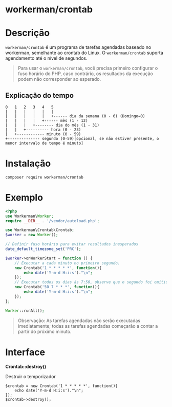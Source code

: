 # workerman/crontab

# Descrição
`workerman/crontab` é um programa de tarefas agendadas baseado no workerman, semelhante ao crontab do Linux. O `workerman/crontab` suporta agendamento até o nível de segundos.

> Para usar o `workerman/crontab`, você precisa primeiro configurar o fuso horário do PHP, caso contrário, os resultados da execução podem não corresponder ao esperado.

## Explicação do tempo
```plaintext
0   1   2   3   4   5
|   |   |   |   |   |
|   |   |   |   |   +------ dia da semana (0 - 6) (Domingo=0)
|   |   |   |   +------ mês (1 - 12)
|   |   |   +-------- dia do mês (1 - 31)
|   |   +---------- hora (0 - 23)
|   +------------ minuto (0 - 59)
+-------------- segundo (0-59)[opcional, se não estiver presente, o menor intervalo de tempo é minuto]
```

# Instalação
```plaintext
composer require workerman/crontab
```

# Exemplo
```php
<?php
use Workerman\Worker;
require __DIR__ . '/vendor/autoload.php';

use Workerman\Crontab\Crontab;
$worker = new Worker();

// Definir fuso horário para evitar resultados inesperados
date_default_timezone_set('PRC');

$worker->onWorkerStart = function () {
    // Executar a cada minuto no primeiro segundo.
    new Crontab('1 * * * * *', function(){
        echo date('Y-m-d H:i:s')."\n";
    });
    // Executar todos os dias às 7:50, observe que o segundo foi omitido aqui.
    new Crontab('50 7 * * *', function(){
        echo date('Y-m-d H:i:s')."\n";
    });
};

Worker::runAll();
```

> Observação: As tarefas agendadas não serão executadas imediatamente; todas as tarefas agendadas começarão a contar a partir do próximo minuto.

# Interface
**Crontab::destroy()**

Destruir o temporizador
```plaintext
$crontab = new Crontab('1 * * * * *', function(){
    echo date('Y-m-d H:i:s')."\n";
});
$crontab->destroy();
```
